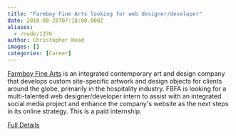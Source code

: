 ```yaml
---
title: "Farmboy Fine Arts looking for web designer/developer"
date: 2010-08-26T07:10:00.000Z
aliases:
  - /node/1376
author: Christopher Head
images: []
categories: [Career]
---
```


[Farmboy Fine Arts](http://farmboyfinearts.com) is an integrated contemporary art and design company that develops custom site-specific artwork and design objects for clients around the globe, primarily in the hospitality industry. FBFA is looking for a multi-talented web designer/developer intern to assist with an integrated social media project and enhance the company's website as the next steps in its online strategy. This is a paid internship.

[Full Details](/files/20100825_fbfa.pdf)
